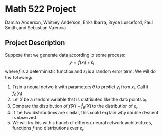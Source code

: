 # Math 522 Project
Damian Anderson, Whitney Anderson, Erika Ibarra, Bryce Lunceford, Paul Smith, and Sebastian Valencia

## Project Description

Suppose that we generate data according to some process:
$$
    y_i = f(x_i) + \varepsilon_i
$$
where $f$ is a deterministic function and $\varepsilon_i$ is a random error term. We will do the following:

1. Train a neural network with parameters $\theta$ to predict $y_i$ from $x_i$. Call it $\hat{f}_\theta(x_i)$.
2. Let $X$ be a random variable that is distributed like the data points $x_i$.
3. Compare the distribution of $f(X) - \hat{f}_\theta(X)$ to the distribution of $\varepsilon_i$.
4. If the two distributions are similar, this could explain why double descent is observed.
5. We will try this with a bunch of different neural network architectures, functions $f$ and distributions over $\varepsilon_i$.